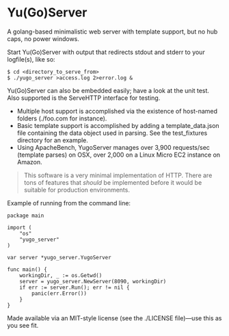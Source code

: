 Yu(Go)Server
=========
A golang-based minimalistic web server with template support, but no hub caps, no power windows.

Start Yu(Go)Server with output that redirects stdout and stderr to your logfile(s), like so:

    $ cd <directory_to_serve_from>
    $ ./yugo_server >access.log 2>error.log &

Yu(Go)Server can also be embedded easily; have a look at the unit test. Also supported is the ServeHTTP interface for testing.

- Multiple host support is accomplished via the existence of host-named folders (./foo.com for instance).
- Basic template support is accomplished by adding a template_data.json file containing the data object used in parsing. See the test_fixtures directory for an example.
- Using ApacheBench, YugoServer manages over 3,900 requests/sec (template parses) on OSX, over 2,000 on a Linux Micro EC2 instance on Amazon.

> This software is a very minimal implementation of HTTP. There are tons of features that *should* be implemented before it would be suitable for production environments.

Example of running from the command line:

	package main
	
	import (
		"os"
		"yugo_server"
	)
	
	var server *yugo_server.YugoServer
	
	func main() {
		workingDir, _ := os.Getwd()
		server = yugo_server.NewServer(8090, workingDir)
		if err := server.Run(); err != nil {
			panic(err.Error())
		}
	}


Made available via an MIT-style license (see the ./LICENSE file)—use this as you see fit.
